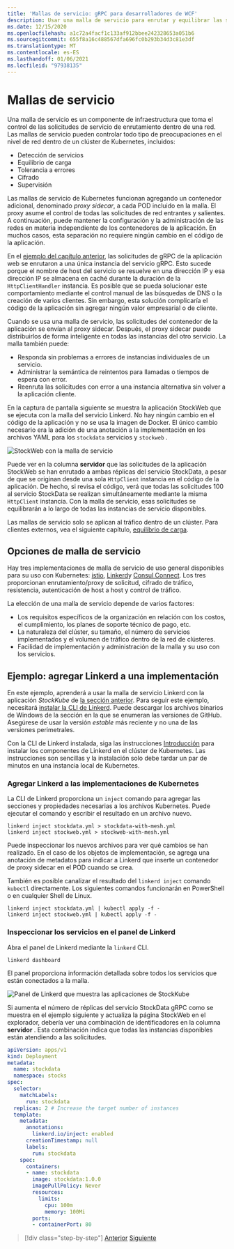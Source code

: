 ```yaml
---
title: 'Mallas de servicio: gRPC para desarrolladores de WCF'
description: Usar una malla de servicio para enrutar y equilibrar las solicitudes a los servicios de gRPC en un clúster de Kubernetes.
ms.date: 12/15/2020
ms.openlocfilehash: a1c72a4facf1c133af912bbee242328653a051b6
ms.sourcegitcommit: 655f8a16c488567dfa696fc0b293b34d3c81e3df
ms.translationtype: MT
ms.contentlocale: es-ES
ms.lasthandoff: 01/06/2021
ms.locfileid: "97938135"
---
```

# <a name="service-meshes"></a>Mallas de servicio

Una malla de servicio es un componente de infraestructura que toma el control de las solicitudes de servicio de enrutamiento dentro de una red. Las mallas de servicio pueden controlar todo tipo de preocupaciones en el nivel de red dentro de un clúster de Kubernetes, incluidos:

- Detección de servicios
- Equilibrio de carga
- Tolerancia a errores
- Cifrado
- Supervisión

Las mallas de servicio de Kubernetes funcionan agregando un contenedor adicional, denominado *proxy sidecar*, a cada POD incluido en la malla. El proxy asume el control de todas las solicitudes de red entrantes y salientes. A continuación, puede mantener la configuración y la administración de las redes en materia independiente de los contenedores de la aplicación. En muchos casos, esta separación no requiere ningún cambio en el código de la aplicación.

En el [ejemplo del capítulo anterior](kubernetes.md#test-the-application), las solicitudes de gRPC de la aplicación web se enrutaron a una única instancia del servicio gRPC. Esto sucede porque el nombre de host del servicio se resuelve en una dirección IP y esa dirección IP se almacena en caché durante la duración de la `HttpClientHandler` instancia. Es posible que se pueda solucionar este comportamiento mediante el control manual de las búsquedas de DNS o la creación de varios clientes. Sin embargo, esta solución complicaría el código de la aplicación sin agregar ningún valor empresarial o de cliente.

Cuando se usa una malla de servicio, las solicitudes del contenedor de la aplicación se envían al proxy sidecar. Después, el proxy sidecar puede distribuirlos de forma inteligente en todas las instancias del otro servicio. La malla también puede:

- Responda sin problemas a errores de instancias individuales de un servicio.
- Administrar la semántica de reintentos para llamadas o tiempos de espera con error.
- Reenruta las solicitudes con error a una instancia alternativa sin volver a la aplicación cliente.

En la captura de pantalla siguiente se muestra la aplicación StockWeb que se ejecuta con la malla del servicio Linkerd. No hay ningún cambio en el código de la aplicación y no se usa la imagen de Docker. El único cambio necesario era la adición de una anotación a la implementación en los archivos YAML para los `stockdata` servicios y `stockweb` .

![StockWeb con la malla de servicio](media/service-mesh/stockweb-servicemesh-screenshot.png)

Puede ver en la columna **servidor** que las solicitudes de la aplicación StockWeb se han enrutado a ambas réplicas del servicio StockData, a pesar de que se originan desde una sola `HttpClient` instancia en el código de la aplicación. De hecho, si revisa el código, verá que todas las solicitudes 100 al servicio StockData se realizan simultáneamente mediante la misma `HttpClient` instancia. Con la malla de servicio, esas solicitudes se equilibrarán a lo largo de todas las instancias de servicio disponibles.

Las mallas de servicio solo se aplican al tráfico dentro de un clúster. Para clientes externos, vea el siguiente capítulo, [equilibrio de carga](load-balancing.md).

## <a name="service-mesh-options"></a>Opciones de malla de servicio

Hay tres implementaciones de malla de servicio de uso general disponibles para su uso con Kubernetes: [istio](https://istio.io), [Linkerd](https://linkerd.io)y [Consul Connect](https://consul.io/mesh.html). Los tres proporcionan enrutamiento/proxy de solicitud, cifrado de tráfico, resistencia, autenticación de host a host y control de tráfico.

La elección de una malla de servicio depende de varios factores:

- Los requisitos específicos de la organización en relación con los costos, el cumplimiento, los planes de soporte técnico de pago, etc.
- La naturaleza del clúster, su tamaño, el número de servicios implementados y el volumen de tráfico dentro de la red de clústeres.
- Facilidad de implementación y administración de la malla y su uso con los servicios.

## <a name="example-add-linkerd-to-a-deployment"></a>Ejemplo: agregar Linkerd a una implementación

En este ejemplo, aprenderá a usar la malla de servicio Linkerd con la aplicación *StockKube* de [la sección anterior](kubernetes.md).
Para seguir este ejemplo, necesitará [instalar la CLI de Linkerd](https://linkerd.io/2/getting-started/#step-1-install-the-cli). Puede descargar los archivos binarios de Windows de la sección en la que se enumeran las versiones de GitHub. Asegúrese de usar la versión *estable* más reciente y no una de las versiones perimetrales.

Con la CLI de Linkerd instalada, siga las instrucciones [Introducción](https://linkerd.io/2/getting-started/index.html) para instalar los componentes de Linkerd en el clúster de Kubernetes. Las instrucciones son sencillas y la instalación solo debe tardar un par de minutos en una instancia local de Kubernetes.

### <a name="add-linkerd-to-kubernetes-deployments"></a>Agregar Linkerd a las implementaciones de Kubernetes

La CLI de Linkerd proporciona un `inject` comando para agregar las secciones y propiedades necesarias a los archivos Kubernetes. Puede ejecutar el comando y escribir el resultado en un archivo nuevo.

```console
linkerd inject stockdata.yml > stockdata-with-mesh.yml
linkerd inject stockweb.yml > stockweb-with-mesh.yml
```

Puede inspeccionar los nuevos archivos para ver qué cambios se han realizado. En el caso de los objetos de implementación, se agrega una anotación de metadatos para indicar a Linkerd que inserte un contenedor de proxy sidecar en el POD cuando se crea.

También es posible canalizar el resultado del `linkerd inject` comando `kubectl` directamente. Los siguientes comandos funcionarán en PowerShell o en cualquier Shell de Linux.

```console
linkerd inject stockdata.yml | kubectl apply -f -
linkerd inject stockweb.yml | kubectl apply -f -
```

### <a name="inspect-services-in-the-linkerd-dashboard"></a>Inspeccionar los servicios en el panel de Linkerd

Abra el panel de Linkerd mediante la `linkerd` CLI.

```console
linkerd dashboard
```

El panel proporciona información detallada sobre todos los servicios que están conectados a la malla.

![Panel de Linkerd que muestra las aplicaciones de StockKube](media/service-mesh/linkerd-screenshot.png)

Si aumenta el número de réplicas del servicio StockData gRPC como se muestra en el ejemplo siguiente y actualiza la página StockWeb en el explorador, debería ver una combinación de identificadores en la columna **servidor** . Esta combinación indica que todas las instancias disponibles están atendiendo a las solicitudes.

```yaml
apiVersion: apps/v1
kind: Deployment
metadata:
  name: stockdata
  namespace: stocks
spec:
  selector:
    matchLabels:
      run: stockdata
  replicas: 2 # Increase the target number of instances
  template:
    metadata:
      annotations:
        linkerd.io/inject: enabled
      creationTimestamp: null
      labels:
        run: stockdata
    spec:
      containers:
      - name: stockdata
        image: stockdata:1.0.0
        imagePullPolicy: Never
        resources:
          limits:
            cpu: 100m
            memory: 100Mi
        ports:
        - containerPort: 80
```

>[!div class="step-by-step"]
>[Anterior](kubernetes.md)
>[Siguiente](load-balancing.md)

